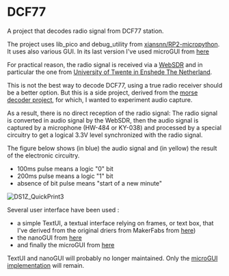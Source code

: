 # DCF77
 A project that decodes radio signal from DCF77 station.

The project uses lib_pico and debug_utility from [xiansnn/RP2-micropython](https://github.com/xiansnn/RP2-micropython). It uses also various GUI. In its last version I've used microGUI from [here](https://github.com/peterhinch/micropython-micro-gui)

For practical reason, the radio signal is received via a [WebSDR](http://www.websdr.org/) and in particular the one from [University of Twente in Enshede The Netherland](http://websdr.ewi.utwente.nl:8901/).

This is not the best way to decode DCF77, using a true radio receiver should be a better option. But this is a side project, derived from the [morse decoder project](https://github.com/xiansnn/Morse-decoder.git), for which, I wanted to experiment audio capture.

As a result, there is no direct reception of the radio signal: The radio signal is converted in audio signal by the WebSDR, then the audio signal is captured by a microphone (HW-484 or KY-038) and processed by a special circuitry to get a logical 3.3V level synchronized with the radio signal.

The figure below shows (in blue) the audio signal and (in yellow) the result of the electronic circuitry.
- 100ms pulse means a logic "0" bit
- 200ms pulse means a logic "1" bit
- absence of bit pulse means "start of a new minute"

![DS1Z_QuickPrint3](https://user-images.githubusercontent.com/42316927/210848424-deed29cc-a519-40ac-b566-91c250a3a806.png)

Several user interface have been used :
- a simple TextUI, a textual interface relying on frames, or text box, that I've derived from the original driers from MakerFabs from [here](https://github.com/xiansnn/RP2-micropython-libraries))
- the nanoGUI from [here](https://github.com/peterhinch/micropython-nano-gui)
- and finally the microGUI from [here](https://github.com/peterhinch/micropython-micro-gui)

TextUI and nanoGUI will probably no longer maintained. Only the [microGUI implementation](https://github.com/xiansnn/DCF77/tree/main/DCF77_microGUI) will remain.
